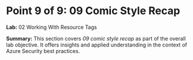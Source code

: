 # Point 9 of 9: 09 Comic Style Recap

**Lab:** 02 Working With Resource Tags

**Summary:** This section covers *09 comic style recap* as part of the overall lab objective. It offers insights and applied understanding in the context of Azure Security best practices.
